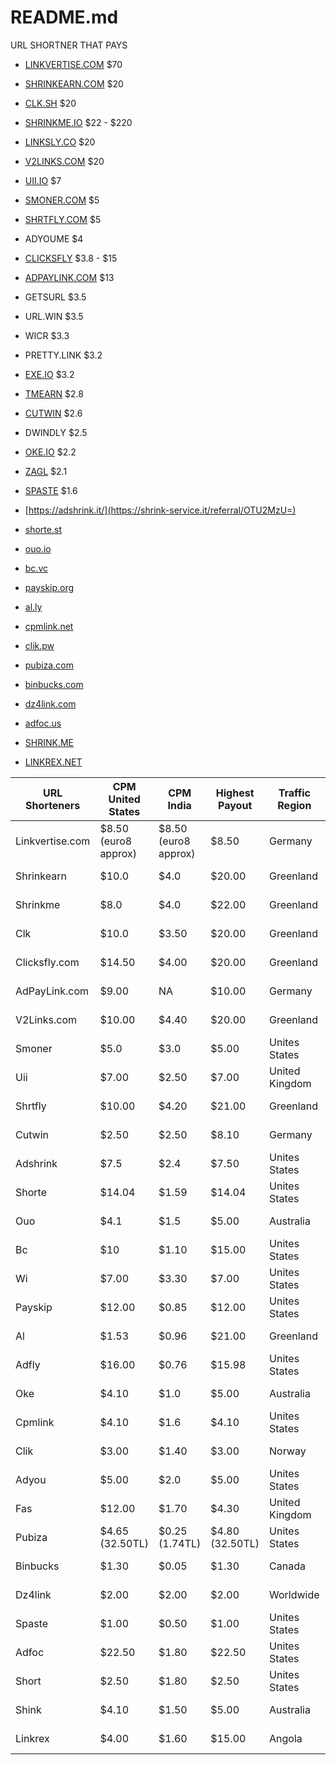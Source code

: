# README.md
URL SHORTNER THAT PAYS

- [LINKVERTISE.COM](https://publisher.linkvertise.com/ac/1017482) $70
- [SHRINKEARN.COM](https://shrinkearn.com/ref/ishandutta2007) $20
- [CLK.SH](https://clk.sh/ref/ishandutta2007) $20
- [SHRINKME.IO](https://shrinkme.io/ref/ishandutta2007) $22 - $220
- [LINKSLY.CO](https://linksly.co/ref/ishandutta2007) $20
- [V2LINKS.COM](https://v2links.com/ref/ishandutta2007) $20
- [UII.IO](https://uii.io/ref/ishandutta2007) $7
- [SMONER.COM](https://smoner.com/ref/ishandutta2007) $5
- [SHRTFLY.COM](https://shrtfly.com/ref/ishandutta2007) $5
- ADYOUME $4
- [CLICKSFLY](https://clicksfly.com/ref/ishandutta2007) $3.8 - $15
- [ADPAYLINK.COM](https://adpaylink.com/ref/ishandutta2007) $13
- GETSURL $3.5
- URL.WIN $3.5
- WICR $3.3
- PRETTY.LINK $3.2
- [EXE.IO](https://exe.io/ref/ishandutta2007) $3.2
- [TMEARN](https://tmearn.net/ref/ishandutta2007) $2.8
- [CUTWIN](https://cutwin.com/ref/10155932283918649) $2.6
- DWINDLY $2.5
- [OKE.IO](https://oke.io/ref/ishandutta2007) $2.2
- [ZAGL](https://zee.gl/ref/10155920842323649) $2.1
- [SPASTE](https://www.spaste.com/site/register/19870) $1.6

- [https://adshrink.it/](https://shrink-service.it/referral/OTU2MzU=)

- [shorte.st](http://join-shortest.com/ref/baec3f4552?user-type=new)

- [ouo.io](http://ouo.io/ref/FLblOL1m)

- [bc.vc](https://bc.vc/?r=252243)

- [payskip.org](https://payskip.org/ref/ishandutta2007)

- [al.ly](https://al.ly/user/register?ref=46829)

- [cpmlink.net](https://cpmlink.net/?ref=OI4AAA)

- [clik.pw](https://clik.pw/ref/ishandutta2007)

- [pubiza.com](https://pubiza.com?r=337768)

- [binbucks.com](http://www.binbucks.com/site/register?id=14503)

- [dz4link.com](https://dz4link.com/ref/ishandutta2007)

- [adfoc.us](http://adfoc.us/?refid=837575)

- [SHRINK.ME](http://shon.xyz/r/108986)

- [LINKREX.NET](https://linkrex.net/ref/ishandutta2007)



| URL Shorteners | CPM United States | CPM India | Highest Payout | Traffic Region | Website Exist Since |
|---|---|---|---|---|---|
| Linkvertise.com | $8.50 (euro8 approx) | $8.50 (euro8 approx) | $8.50 | Germany | Since 2017 | 
| Shrinkearn | $10.0 | $4.0 | $20.00 | Greenland | Since 2018 |
| Shrinkme | $8.0 | $4.0 | $22.00 | Greenland | Since 2019 |
| Clk | $10.0 | $3.50 | $20.00 | Greenland | Since 2018 |
| Clicksfly.com | $14.50 | $4.00 | $20.00 | Greenland | Since 2017 |
| AdPayLink.com | $9.00 | NA | $10.00 | Germany | Since 2020 |
| V2Links.com | $10.00 | $4.40 | $20.00 | Greenland | Since 2022 |
| Smoner | $5.0 | $3.0 | $5.00 | Unites States | Since 2018 |
| Uii | $7.00 | $2.50 | $7.00 | United Kingdom | Since 2018 |
| Shrtfly | $10.00 | $4.20 | $21.00 | Greenland | Since 2017 |
| Cutwin | $2.50 | $2.50 | $8.10 | Germany | Since 2017 |
| Adshrink | $7.5 | $2.4 | $7.50 | Unites States | Since 2019 |
| Shorte | $14.04 | $1.59 | $14.04 | Unites States | Since 2013 |
| Ouo | $4.1 | $1.5 | $5.00 | Australia | Since 2014 |
| Bc | $10 | $1.10 | $15.00 | Unites States | Since 2011 |
| Wi | $7.00 | $3.30 | $7.00 | Unites States | Since 2016 |
| Payskip | $12.00 | $0.85 | $12.00 | Unites States | Since 2018 |
| Al | $1.53 | $0.96 | $21.00 | Greenland | Since 2011 |
| Adfly | $16.00 | $0.76 | $15.98 | Unites States | Since 2009 |
| Oke | $4.10 | $1.0 | $5.00 | Australia | Since 2016 |
| Cpmlink | $4.10 | $1.6 | $4.10 | Unites States | Since 2016 |
| Clik | $3.00 | $1.40 | $3.00 | Norway | Since 2017 |
| Adyou | $5.00 | $2.0 | $5.00 | Unites States | Since 2014 |
| Fas | $12.00 | $1.70 | $4.30 | United Kingdom | Since 2015 |
| Pubiza | $4.65 (32.50TL) | $0.25 (1.74TL) | $4.80 (32.50TL) | Unites States | Since 2020 |
| Binbucks | $1.30 | $0.05 | $1.30 | Canada | Since 2014 |
| Dz4link | $2.00 | $2.00 | $2.00 | Worldwide | Since 2016 |
| Spaste | $1.00 | $0.50 | $1.00 | Unites States | Since 2014 |
| Adfoc | $22.50 | $1.80 | $22.50 | Unites States | Since 2011 |
| Short | $2.50 | $1.80 | $2.50 | Unites States | Since 2015 |
| Shink | $4.10 | $1.50 | $5.00 | Australia | Since 2017 |
| Linkrex | $4.00 | $1.60 | $15.00 | Angola | Since 2018 |
